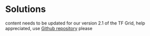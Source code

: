 # Solutions
content needs to be updated for our version 2.1 of the TF Grid, help appreciated, use [Github repository](https://github.com/Threefoldfoundation/info_gridmanual) please
